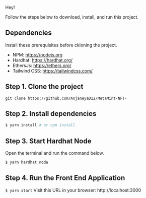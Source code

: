 Hey!

Follow the steps below to download, install, and run this project.

## Dependencies
Install these prerequisites before ckloning the project.
- NPM: https://nodejs.org
- Hardhat: https://hardhat.org/
- EthersJs: https://ethers.org/
- Tailwind CSS: https://tailwindcss.com/


## Step 1. Clone the project
`git clone https://github.com/AnjaneyaD12/MetaMint-NFT-`

## Step 2. Install dependencies
```sh
$ yarn install # or npm install
```
## Step 3. Start Hardhat Node
Open the terminal and run the command below.
```sh
$ yarn hardhat node
```

## Step 4. Run the Front End Application
`$ yarn start`
Visit this URL in your browser: http://localhost:3000

